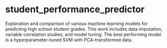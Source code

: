 # student_performance_predictor
Exploration and comparison of various machine learning models for predicting high school student grades. This work includes data imputation, variable correlation studies, and model tuning. The best performing model is a hyperparameter-tuned SVM with PCA-transformed data.
